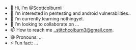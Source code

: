 - 👋 Hi, I’m @Scottcolburnii
- 👀 I’m interested in pentesting and android vulnerabilities..
- 🌱 I’m currently learning nothingyet.
- 💞️ I’m looking to collaborate on ...
- 📫 How to reach me ..stitchcolburn3@gmail.com.
- 😄 Pronouns: ...
- ⚡ Fun fact: ...

<!---
Scottcolburnii/Scottcolburnii is a ✨ special ✨ repository because its `README.md` (this file) appears on your GitHub profile.
You can click the Preview link to take a look at your changes.
--->
